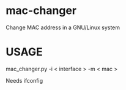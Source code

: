 # mac-changer
Change MAC address in a GNU/Linux system

# USAGE
mac_changer.py -i < interface > -m < mac >
 
Needs ifconfig
